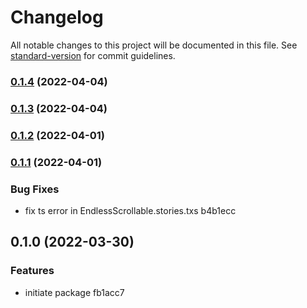 # Changelog

All notable changes to this project will be documented in this file. See [standard-version](https://github.com/conventional-changelog/standard-version) for commit guidelines.

### [0.1.4](https://github.com/gh-igor/endless-scrollable/compare/v0.1.3...v0.1.4) (2022-04-04)

### [0.1.3](https://github.com/gh-igor/endless-scrollable/compare/v0.1.2...v0.1.3) (2022-04-04)

### [0.1.2](https://github.com/gh-igor/endless-scrollable/compare/v0.1.1...v0.1.2) (2022-04-01)

### [0.1.1](///compare/v0.1.0...v0.1.1) (2022-04-01)


### Bug Fixes

* fix ts error in EndlessScrollable.stories.txs b4b1ecc

## 0.1.0 (2022-03-30)


### Features

* initiate package fb1acc7
